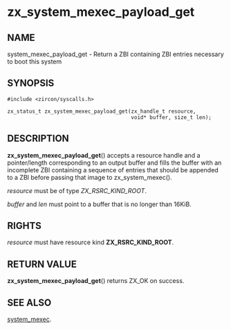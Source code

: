 # zx_system_mexec_payload_get

## NAME

<!-- Updated by scripts/update-docs-from-abigen, do not edit this section manually. -->

system_mexec_payload_get - Return a ZBI containing ZBI entries necessary to boot this system

## SYNOPSIS

```
#include <zircon/syscalls.h>

zx_status_t zx_system_mexec_payload_get(zx_handle_t resource,
                                        void* buffer, size_t len);
```

## DESCRIPTION

**zx_system_mexec_payload_get**() accepts a resource handle and a
pointer/length corresponding to an output buffer and fills the buffer with an
incomplete ZBI containing a sequence of entries that should be appended to a
ZBI before passing that image to zx_system_mexec().

*resource* must be of type *ZX_RSRC_KIND_ROOT*.

*buffer* and *len* must point to a buffer that is no longer than 16KiB.

## RIGHTS

<!-- Updated by scripts/update-docs-from-abigen, do not edit this section manually. -->

*resource* must have resource kind **ZX_RSRC_KIND_ROOT**.

## RETURN VALUE

**zx_system_mexec_payload_get**() returns ZX_OK on success.

## SEE ALSO

[system_mexec](system_mexec.md).
